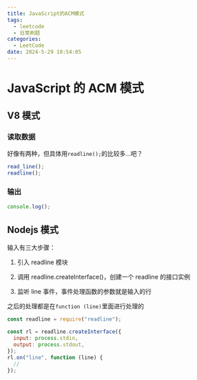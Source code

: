 ```yaml
---
title: JavaScript的ACM模式
tags:
  - leetcode
  - 日常刷题
categories:
  - LeetCode
date: 2024-5-29 10:54:05
---
```


<!-- @format -->

# JavaScript 的 ACM 模式

## V8 模式

### 读取数据

好像有两种，但具体用`readline();`的比较多...吧？

```js
read_line();
readline();
```

### 输出

```js
console.log();
```

## Nodejs 模式

输入有三大步骤：

1. 引入 readline 模块

2. 调用 readline.createInterface()，创建一个 readline 的接口实例

3. 监听 line 事件，事件处理函数的参数就是输入的行

之后的处理都是在`function (line)`里面进行处理的

```js
const readline = require("readline");

const rl = readline.createInterface({
  input: process.stdin,
  output: process.stdout,
});
rl.on("line", function (line) {
  //
});
```

